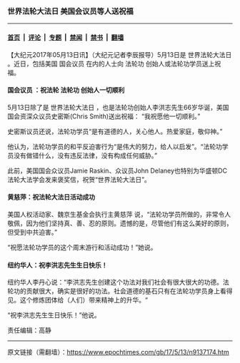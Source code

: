 ### 世界法轮大法日 美国会议员等人送祝福

---

#### [首页](../../../..?n9137174) &nbsp;|&nbsp; [评论](../../../../../epoch-comment?n9137174) &nbsp;|&nbsp; [专题](../../../../../epoch-special?n9137174) &nbsp;|&nbsp; [禁闻](../../../../../epoch-news?n9137174) &nbsp;|&nbsp; [禁书](../../../../../books?n9137174) &nbsp;|&nbsp; [翻墙](https://github.com/gfw-breaker/nogfw/blob/master/README.md?n9137174)


<div class="post_content" id="artbody" itemprop="articleBody">
 <!-- article content begin -->
 <p>
  【大纪元2017年05月13日讯】（大纪元记者李辰报导）5月13日是
  <ok href="https://www.epochtimes.com/gb/tag/%E4%B8%96%E7%95%8C%E6%B3%95%E8%BD%AE%E5%A4%A7%E6%B3%95%E6%97%A5.html">
   世界法轮大法日
  </ok>
  。近日，包括美国
  <ok href="https://www.epochtimes.com/gb/tag/%E5%9B%BD%E4%BC%9A%E8%AE%AE%E5%91%98.html">
   国会议员
  </ok>
  在内的人士向
  <ok href="https://www.epochtimes.com/gb/tag/%E6%B3%95%E8%BD%AE%E5%8A%9F.html">
   法轮功
  </ok>
  创始人或法轮功学员送上祝福。
 </p>
 <h4>
  <ok href="https://www.epochtimes.com/gb/tag/%E5%9B%BD%E4%BC%9A%E8%AE%AE%E5%91%98.html">
   国会议员
  </ok>
  ：祝法轮
  <ok href="https://www.epochtimes.com/gb/tag/%E6%B3%95%E8%BD%AE%E5%8A%9F.html">
   法轮功
  </ok>
  创始人一切顺利
 </h4>
 <p>
  5月13日除了是
  <ok href="https://www.epochtimes.com/gb/tag/%E4%B8%96%E7%95%8C%E6%B3%95%E8%BD%AE%E5%A4%A7%E6%B3%95%E6%97%A5.html">
   世界法轮大法日
  </ok>
  ，也是法轮功创始人李洪志先生66岁华诞，美国国会资深众议员史密斯(Chris Smith)送出祝福： “我祝愿他一切顺利。”
 </p>
 <p>
  史密斯议员还说，法轮功学员“是有道德的人，关心他人。热爱家庭，敬仰神。”
 </p>
 <p>
  他认为，法轮功学员的和平反迫害行为“是伟大的努力，给人以启发”。“法轮功学员没有做错什么，没有违反法律，没有构成任何威胁。”
 </p>
 <p>
  此前，美国国会众议员Jamie Raskin、众议员John Delaney也特别为华盛顿DC法轮大法学会发来褒奖信，祝贺“世界法轮大法日”。
 </p>
 <h4>
  黄慈萍：祝法轮大法日活动成功
 </h4>
 <p>
  <span class="st">
   美国人权活动家、魏京生基金会执行主黄慈萍
  </span>
  说，“法轮功学员所做的，非常令人敬佩，因为他们坚持真、善、忍的原则。遗憾的是，尽管他们有这么美好的原则，但受到中共迫害。”
 </p>
 <p>
  “祝愿法轮功学员的这个周末游行和活动成功！”她说。
 </p>
 <h4>
  纽约华人：祝李洪志先生生日快乐！
 </h4>
 <p>
  纽约华人李丹心说：“李洪志先生创建这个功法对我们社会有很大很大的功德。法轮功的贡献很大，确实是很好的功法。社会道德的基石只有在法轮功学员身上看得见。这个修炼团体给（人们）带来精神上的升华。“
 </p>
 <p>
  “祝李洪志先生生日快乐！”他说。
 </p>
 <p>
  责任编辑：高静
 </p>
 <!-- article content end -->
 <div id="below_article_ad">
 </div>
</div>


---

原文链接（需翻墙）：https://www.epochtimes.com/gb/17/5/13/n9137174.htm